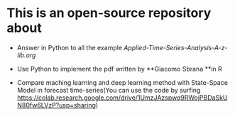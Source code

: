 # This is an open-source repository about

- Answer in Python to all the example *Applied-Time-Series-Analysis-A-z-lib.org*

- Use Python to implement the pdf written by **Giacomo Sbrana **in R 

- Compare maching learning and deep learning method with State-Space Model in forecast time-series(You can use the code by surfing https://colab.research.google.com/drive/1UmzJAzspwq9RWojPBDaSkUN80fw6LVzP?usp=sharing)